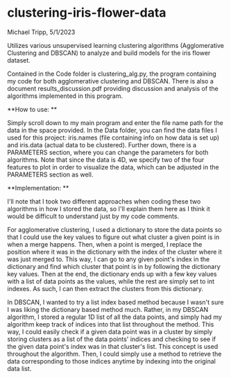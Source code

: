 # clustering-iris-flower-data
Michael Tripp,
5/1/2023

Utilizes various unsupervised learning clustering algorithms (Agglomerative Clustering and DBSCAN) to analyze and build models for the iris flower dataset.

Contained in the Code folder is clustering_alg.py, the program containing
my code for both agglomerative clustering and DBSCAN. There is also
a document results_discussion.pdf providing discussion and analysis of 
the algorithms implemented in this program. 

**How to use: **

Simply scroll down to my main program and enter the file
name path for the data in the space provided. In the Data folder, 
you can find the data files I used for this project: iris.names 
(file containing info on how data is set up) and iris.data 
(actual data to be clustered). Further down, there is a
PARAMETERS section, where you can change the parameters for both
algorithms. Note that since the data is 4D, we specify two of the four
features to plot in order to visualize the data, which can be adjusted
in the PARAMETERS section as well.

**Implementation: **

I'll note that I took two different approaches when coding these 
two algorithms in how I stored the data, so I'll explain them here 
as I think it would be difficult to understand just by my code comments. 

For agglomerative clustering, I used a dictionary to store the data 
points so that I could use the key values to figure out what cluster 
a given point is in when a merge happens. Then, when a point is merged, 
I replace the position where it was in the dictionary with the index of
the cluster where it was just merged to. This way, I can go to any 
given point's index in the dictionary and find which cluster that point
is in by following the dictionary key values. Then at the end, the
dictionary ends up with a few key values with a list of data points
as the values, while the rest are simply set to int indexes. As such,
I can then extract the clusters from this dictionary.

In DBSCAN, I wanted to try a list index based method because I wasn't
sure I was liking the dictionary based method much. Rather, in my DBSCAN
algorithm, I stored a regular 1D list of all the data points, and simply
had my algorithm keep track of indices into that list throughout the
method. This way, I could easily check if a given data point was in a cluster
by simply storing clusters as a list of the data points' indices and checking
to see if the given data point's index was in that cluster's list. This concept
is used throughout the algorithm. Then, I could simply use a method to retrieve
the data corresponding to those indices anytime by indexing into the original
data list.
